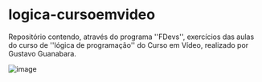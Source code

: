 # logica-cursoemvideo
Repositório contendo, através do programa ''FDevs'', exercícios das aulas do curso de ''lógica de programação'' do Curso em Vídeo, realizado por Gustavo Guanabara.

![image](https://github.com/user-attachments/assets/4712c5e7-3e6d-441d-ac80-c3923af55c8d)
